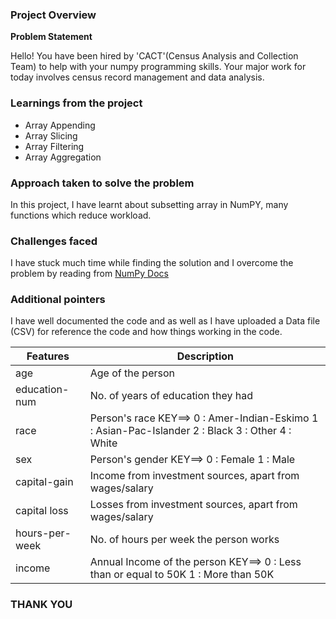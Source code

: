 ### Project Overview

 **Problem Statement** 

Hello!
You have been hired by 'CACT'(Census Analysis and Collection Team) to help with your numpy programming skills. Your major work for today involves census record management and data analysis.


### Learnings from the project

 - Array Appending
- Array Slicing
- Array Filtering
- Array Aggregation


### Approach taken to solve the problem

 In this project, I have learnt about subsetting array in NumPY,  many functions which reduce workload.


### Challenges faced

 I have stuck much time while finding the solution and I overcome the problem by reading from [NumPy Docs](https://numpy.org/doc)


### Additional pointers

 I have well documented the code and as well as  I have uploaded a Data file (CSV)  for reference the code and how things working in the code.
 
|Features|Description|
|--- |--- |
|age|Age of the person|
|education-num|No. of years of education they had|
|race|Person's race KEY==> 0 : Amer-Indian-Eskimo 1 : Asian-Pac-Islander 2 : Black 3 : Other 4 : White|
|sex|Person's gender KEY==> 0 : Female 1 : Male|
|capital-gain|Income from investment sources, apart from wages/salary|
|capital loss|Losses from investment sources, apart from wages/salary|
|hours-per-week|No. of hours per week the person works|
|income|Annual Income of the person KEY==> 0 : Less than or equal to 50K 1 : More than 50K|

### THANK YOU


